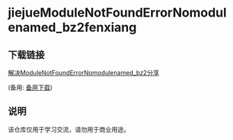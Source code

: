 # jiejueModuleNotFoundErrorNomodulenamed_bz2fenxiang

## 下载链接
[解决ModuleNotFoundErrorNomodulenamed_bz2分享](https://pan.quark.cn/s/3cb1f2258e3c) 

(备用: [备用下载](https://pan.baidu.com/s/1GttfjiZZTbjyBZkLoRA2zg?pwd=1234))

## 说明

该仓库仅用于学习交流，请勿用于商业用途。

